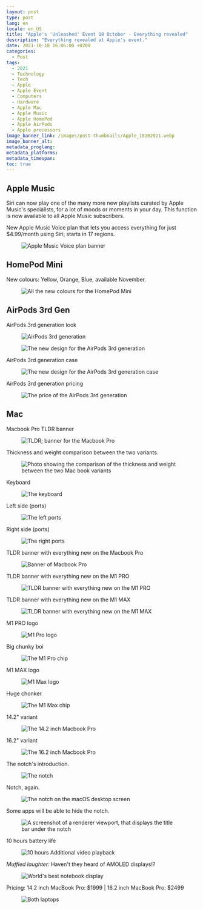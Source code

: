 ```yaml
---
layout: post
type: post
lang: en
locale: en_US
title: "Apple's 'Unleashed' Event 18 October - Everything revealed"
description: "Everything revealed at Apple's event."
date: 2021-10-18 16:06:00 +0200
categories:
  - Post
tags:
  - 2021
  - Technology
  - Tech
  - Apple
  - Apple Event
  - Computers
  - Hardware
  - Apple Mac
  - Apple Music
  - Apple HomePod
  - Apple AirPods
  - Apple processors
image_banner_link: /images/post-thumbnails/Apple_18102021.webp
image_banner_alt: 
metadata_proglang:
metadata_platforms:
metadata_timespan:
toc: true
---
```


## Apple Music
Siri can now play one of the many more new playlists curated by Apple Music's specialists, for a lot of moods or moments in your day. This function is now available to all Apple Music subscribers.

New Apple Music Voice plan that lets you access everything for just $4.99/month using Siri, starts in 17 regions.

<figure class="image-frame">
  <img class="post-image-size" src="{{ site.baseurl }}/images/post-media/apple-unleashed-2021/am-voicepl.webp" alt="Apple Music Voice plan banner" title="Apple Music Voice plan banner">
  <div class="image-frame-buttons">
    <a data-nolink class="image-frame-button rem1 bold grotesk" href="{{ site.baseurl }}/images/post-media/apple-unleashed-2021/am-voicepl.webp" title="Maximize the image"><i data-lucide="maximize"></i></a>
    <a data-nolink class="image-frame-button rem1 bold grotesk" href="https://raw.githubusercontent.com/alextecplayz/alexhowell2a.github.io/master/assets/images/apple/aapl-18-oct-21/am-voicepl.png" title="Full resolution image"><i data-lucide="image-upscale"></i></a>
  </div>
</figure>

## HomePod Mini
New colours: Yellow, Orange, Blue, available November.

<figure class="image-frame">
  <img class="post-image-size" src="{{ site.baseurl }}/images/post-media/apple-unleashed-2021/homepodmini-newcols.webp" alt="All the new colours for the HomePod Mini" title="All the new colours for the HomePod Mini">
  <div class="image-frame-buttons">
    <a data-nolink class="image-frame-button rem1 bold grotesk" href="{{ site.baseurl }}/images/post-media/apple-unleashed-2021/homepodmini-newcols.webp" title="Maximize the image"><i data-lucide="maximize"></i></a>
    <a data-nolink class="image-frame-button rem1 bold grotesk" href="https://raw.githubusercontent.com/alextecplayz/alexhowell2a.github.io/master/assets/images/apple/aapl-18-oct-21/homepodmini-newcols.png" title="Full resolution image"><i data-lucide="image-upscale"></i></a>
  </div>
</figure>

## AirPods 3rd Gen
AirPods 3rd generation look

<figure class="image-frame">
  <img class="post-image-size" src="{{ site.baseurl }}/images/post-media/apple-unleashed-2021/3rdgen-airpods.webp" alt="AirPods 3rd generation" title="AirPods 3rd generation">
  <div class="image-frame-buttons">
    <a data-nolink class="image-frame-button rem1 bold grotesk" href="{{ site.baseurl }}/images/post-media/apple-unleashed-2021/3rdgen-airpods.webp" title="Maximize the image"><i data-lucide="maximize"></i></a>
    <a data-nolink class="image-frame-button rem1 bold grotesk" href="https://raw.githubusercontent.com/alextecplayz/alexhowell2a.github.io/master/assets/images/apple/aapl-18-oct-21/3rdgen-airpods.png" title="Full resolution image"><i data-lucide="image-upscale"></i></a>
  </div>
</figure>

<figure class="image-frame">
  <img class="post-image-size" src="{{ site.baseurl }}/images/post-media/apple-unleashed-2021/ap-3rdgen.webp" alt="The new design for the AirPods 3rd generation" title="The new design for the AirPods 3rd generation">
  <div class="image-frame-buttons">
    <a data-nolink class="image-frame-button rem1 bold grotesk" href="{{ site.baseurl }}/images/post-media/apple-unleashed-2021/ap-3rdgen.webp" title="Maximize the image"><i data-lucide="maximize"></i></a>
    <a data-nolink class="image-frame-button rem1 bold grotesk" href="https://raw.githubusercontent.com/alextecplayz/alexhowell2a.github.io/master/assets/images/apple/aapl-18-oct-21/ap-3rdgen.png" title="Full resolution image"><i data-lucide="image-upscale"></i></a>
  </div>
</figure>

AirPods 3rd generation case

<figure class="image-frame">
  <img class="post-image-size" src="{{ site.baseurl }}/images/post-media/apple-unleashed-2021/ap-case.webp" alt="The new design for the AirPods 3rd generation case" title="The new design for the AirPods 3rd generation case">
  <div class="image-frame-buttons">
    <a data-nolink class="image-frame-button rem1 bold grotesk" href="{{ site.baseurl }}/images/post-media/apple-unleashed-2021/ap-case.webp" title="Maximize the image"><i data-lucide="maximize"></i></a>
    <a data-nolink class="image-frame-button rem1 bold grotesk" href="https://raw.githubusercontent.com/alextecplayz/alexhowell2a.github.io/master/assets/images/apple/aapl-18-oct-21/ap-case.png" title="Full resolution image"><i data-lucide="image-upscale"></i></a>
  </div>
</figure>

AirPods 3rd generation pricing

<figure class="image-frame">
  <img class="post-image-size" src="{{ site.baseurl }}/images/post-media/apple-unleashed-2021/3rdpods-price.webp" alt="The price of the AirPods 3rd generation" title="The price of the AirPods 3rd generation">
  <div class="image-frame-buttons">
    <a data-nolink class="image-frame-button rem1 bold grotesk" href="{{ site.baseurl }}/images/post-media/apple-unleashed-2021/3rdpods-price.webp" title="Maximize the image"><i data-lucide="maximize"></i></a>
    <a data-nolink class="image-frame-button rem1 bold grotesk" href="https://raw.githubusercontent.com/alextecplayz/alexhowell2a.github.io/master/assets/images/apple/aapl-18-oct-21/3rdpods-price.png" title="Full resolution image"><i data-lucide="image-upscale"></i></a>
  </div>
</figure>

## Mac
Macbook Pro TLDR banner

<figure class="image-frame">
  <img class="post-image-size" src="{{ site.baseurl }}/images/post-media/apple-unleashed-2021/mbp-banner.webp" alt="TLDR; banner for the Macbook Pro" title="TLDR; banner for the Macbook Pro">
  <div class="image-frame-buttons">
    <a data-nolink class="image-frame-button rem1 bold grotesk" href="{{ site.baseurl }}/images/post-media/apple-unleashed-2021/mbp-banner.webp" title="Maximize the image"><i data-lucide="maximize"></i></a>
    <a data-nolink class="image-frame-button rem1 bold grotesk" href="https://raw.githubusercontent.com/alextecplayz/alexhowell2a.github.io/master/assets/images/apple/aapl-18-oct-21/mbp-banner.png" title="Full resolution image"><i data-lucide="image-upscale"></i></a>
  </div>
</figure>

Thickness and weight comparison between the two variants.

<figure class="image-frame">
  <img class="post-image-size" src="{{ site.baseurl }}/images/post-media/apple-unleashed-2021/mbp-thickness.webp" alt="Photo showing the comparison of the thickness and weight between the two Mac book variants" title="Photo showing the comparison of the thickness and weight between the two Mac book variants">
  <div class="image-frame-buttons">
    <a data-nolink class="image-frame-button rem1 bold grotesk" href="{{ site.baseurl }}/images/post-media/apple-unleashed-2021/mbp-thickness.webp" title="Maximize the image"><i data-lucide="maximize"></i></a>
    <a data-nolink class="image-frame-button rem1 bold grotesk" href="https://raw.githubusercontent.com/alextecplayz/alexhowell2a.github.io/master/assets/images/apple/aapl-18-oct-21/mbp-thickness.png" title="Full resolution image"><i data-lucide="image-upscale"></i></a>
  </div>
</figure>

Keyboard

<figure class="image-frame">
  <img class="post-image-size" src="{{ site.baseurl }}/images/post-media/apple-unleashed-2021/mbp-kb.webp" alt="The keyboard" title="The keyboard">
  <div class="image-frame-buttons">
    <a data-nolink class="image-frame-button rem1 bold grotesk" href="{{ site.baseurl }}/images/post-media/apple-unleashed-2021/mbp-kb.webp" title="Maximize the image"><i data-lucide="maximize"></i></a>
    <a data-nolink class="image-frame-button rem1 bold grotesk" href="https://raw.githubusercontent.com/alextecplayz/alexhowell2a.github.io/master/assets/images/apple/aapl-18-oct-21/mbp-kb.png" title="Full resolution image"><i data-lucide="image-upscale"></i></a>
  </div>
</figure>

Left side (ports)

<figure class="image-frame">
  <img class="post-image-size" src="{{ site.baseurl }}/images/post-media/apple-unleashed-2021/mbp-leftports.webp" alt="The left ports" title="The left ports">
  <div class="image-frame-buttons">
    <a data-nolink class="image-frame-button rem1 bold grotesk" href="{{ site.baseurl }}/images/post-media/apple-unleashed-2021/mbp-leftports.webp" title="Maximize the image"><i data-lucide="maximize"></i></a>
    <a data-nolink class="image-frame-button rem1 bold grotesk" href="https://raw.githubusercontent.com/alextecplayz/alexhowell2a.github.io/master/assets/images/apple/aapl-18-oct-21/mbp-leftports.png" title="Full resolution image"><i data-lucide="image-upscale"></i></a>
  </div>
</figure>

Right side (ports)

<figure class="image-frame">
  <img class="post-image-size" src="{{ site.baseurl }}/images/post-media/apple-unleashed-2021/mbp-rightports.webp" alt="The right ports" title="The right ports">
  <div class="image-frame-buttons">
    <a data-nolink class="image-frame-button rem1 bold grotesk" href="{{ site.baseurl }}/images/post-media/apple-unleashed-2021/mbp-rightports.webp" title="Maximize the image"><i data-lucide="maximize"></i></a>
    <a data-nolink class="image-frame-button rem1 bold grotesk" href="https://raw.githubusercontent.com/alextecplayz/alexhowell2a.github.io/master/assets/images/apple/aapl-18-oct-21/mbp-rightports.png" title="Full resolution image"><i data-lucide="image-upscale"></i></a>
  </div>
</figure>

TLDR banner with everything new on the Macbook Pro

<figure class="image-frame">
  <img class="post-image-size" src="{{ site.baseurl }}/images/post-media/apple-unleashed-2021/mbp-banner.webp" alt="Banner of Macbook Pro" title="Banner of Macbook Pro">
  <div class="image-frame-buttons">
    <a data-nolink class="image-frame-button rem1 bold grotesk" href="{{ site.baseurl }}/images/post-media/apple-unleashed-2021/mbp-banner.webp" title="Maximize the image"><i data-lucide="maximize"></i></a>
    <a data-nolink class="image-frame-button rem1 bold grotesk" href="https://raw.githubusercontent.com/alextecplayz/alexhowell2a.github.io/master/assets/images/apple/aapl-18-oct-21/mbp-banner.png" title="Full resolution image"><i data-lucide="image-upscale"></i></a>
  </div>
</figure>

TLDR banner with everything new on the M1 PRO

<figure class="image-frame">
  <img class="post-image-size" src="{{ site.baseurl }}/images/post-media/apple-unleashed-2021/m1pro-table.webp" alt="TLDR banner with everything new on the M1 PRO" title="TLDR banner with everything new on the M1 PRO">
  <div class="image-frame-buttons">
    <a data-nolink class="image-frame-button rem1 bold grotesk" href="{{ site.baseurl }}/images/post-media/apple-unleashed-2021/m1pro-table.webp" title="Maximize the image"><i data-lucide="maximize"></i></a>
    <a data-nolink class="image-frame-button rem1 bold grotesk" href="https://raw.githubusercontent.com/alextecplayz/alexhowell2a.github.io/master/assets/images/apple/aapl-18-oct-21/m1pro-table.png" title="Full resolution image"><i data-lucide="image-upscale"></i></a>
  </div>
</figure>

TLDR banner with everything new on the M1 MAX

<figure class="image-frame">
  <img class="post-image-size" src="{{ site.baseurl }}/images/post-media/apple-unleashed-2021/m1max-table.webp" alt="TLDR banner with everything new on the M1 MAX" title="TLDR banner with everything new on the M1 MAX">
  <div class="image-frame-buttons">
    <a data-nolink class="image-frame-button rem1 bold grotesk" href="{{ site.baseurl }}/images/post-media/apple-unleashed-2021/m1max-table.webp" title="Maximize the image"><i data-lucide="maximize"></i></a>
    <a data-nolink class="image-frame-button rem1 bold grotesk" href="https://raw.githubusercontent.com/alextecplayz/alexhowell2a.github.io/master/assets/images/apple/aapl-18-oct-21/m1max-table.png" title="Full resolution image"><i data-lucide="image-upscale"></i></a>
  </div>
</figure>

M1 PRO logo

<figure class="image-frame">
  <img class="post-image-size" src="{{ site.baseurl }}/images/post-media/apple-unleashed-2021/mbp-m1pro-logo.webp" alt="M1 Pro logo" title="M1 Pro logo">
  <div class="image-frame-buttons">
    <a data-nolink class="image-frame-button rem1 bold grotesk" href="{{ site.baseurl }}/images/post-media/apple-unleashed-2021/mbp-m1pro-logo.webp" title="Maximize the image"><i data-lucide="maximize"></i></a>
    <a data-nolink class="image-frame-button rem1 bold grotesk" href="https://raw.githubusercontent.com/alextecplayz/alexhowell2a.github.io/master/assets/images/apple/aapl-18-oct-21/mbp-m1pro-logo.png" title="Full resolution image"><i data-lucide="image-upscale"></i></a>
  </div>
</figure>

Big chunky boi

<figure class="image-frame">
  <img class="post-image-size" src="{{ site.baseurl }}/images/post-media/apple-unleashed-2021/mbp-m1pro.webp" alt="The M1 Pro chip" title="The M1 Pro chip">
  <div class="image-frame-buttons">
    <a data-nolink class="image-frame-button rem1 bold grotesk" href="{{ site.baseurl }}/images/post-media/apple-unleashed-2021/mbp-m1pro.webp" title="Maximize the image"><i data-lucide="maximize"></i></a>
    <a data-nolink class="image-frame-button rem1 bold grotesk" href="https://raw.githubusercontent.com/alextecplayz/alexhowell2a.github.io/master/assets/images/apple/aapl-18-oct-21/mbp-m1pro.png" title="Full resolution image"><i data-lucide="image-upscale"></i></a>
  </div>
</figure>

M1 MAX logo

<figure class="image-frame">
  <img class="post-image-size" src="{{ site.baseurl }}/images/post-media/apple-unleashed-2021/mbp-m1max-logo.webp" alt="M1 Max logo" title="M1 Max logo">
  <div class="image-frame-buttons">
    <a data-nolink class="image-frame-button rem1 bold grotesk" href="{{ site.baseurl }}/images/post-media/apple-unleashed-2021/mbp-m1max-logo.webp" title="Maximize the image"><i data-lucide="maximize"></i></a>
    <a data-nolink class="image-frame-button rem1 bold grotesk" href="https://raw.githubusercontent.com/alextecplayz/alexhowell2a.github.io/master/assets/images/apple/aapl-18-oct-21/mbp-m1max-logo.png" title="Full resolution image"><i data-lucide="image-upscale"></i></a>
  </div>
</figure>

Huge chonker

<figure class="image-frame">
  <img class="post-image-size" src="{{ site.baseurl }}/images/post-media/apple-unleashed-2021/mbp-m1max.webp" alt="The M1 Max chip" title="The M1 Max chip">
  <div class="image-frame-buttons">
    <a data-nolink class="image-frame-button rem1 bold grotesk" href="{{ site.baseurl }}/images/post-media/apple-unleashed-2021/mbp-m1max.webp" title="Maximize the image"><i data-lucide="maximize"></i></a>
    <a data-nolink class="image-frame-button rem1 bold grotesk" href="https://raw.githubusercontent.com/alextecplayz/alexhowell2a.github.io/master/assets/images/apple/aapl-18-oct-21/mbp-m1max.png" title="Full resolution image"><i data-lucide="image-upscale"></i></a>
  </div>
</figure>

14.2" variant

<figure class="image-frame">
  <img class="post-image-size" src="{{ site.baseurl }}/images/post-media/apple-unleashed-2021/mbp-142i.webp" alt="The 14.2 inch Macbook Pro" title="The 14.2 inch Macbook Pro">
  <div class="image-frame-buttons">
    <a data-nolink class="image-frame-button rem1 bold grotesk" href="{{ site.baseurl }}/images/post-media/apple-unleashed-2021/mbp-142i.webp" title="Maximize the image"><i data-lucide="maximize"></i></a>
    <a data-nolink class="image-frame-button rem1 bold grotesk" href="https://raw.githubusercontent.com/alextecplayz/alexhowell2a.github.io/master/assets/images/apple/aapl-18-oct-21/mbp-142i.png" title="Full resolution image"><i data-lucide="image-upscale"></i></a>
  </div>
</figure>

16.2" variant

<figure class="image-frame">
  <img class="post-image-size" src="{{ site.baseurl }}/images/post-media/apple-unleashed-2021/mbp-162i.webp" alt="The 16.2 inch Macbook Pro" title="The 16.2 inch Macbook Pro">
  <div class="image-frame-buttons">
    <a data-nolink class="image-frame-button rem1 bold grotesk" href="{{ site.baseurl }}/images/post-media/apple-unleashed-2021/mbp-162i.webp" title="Maximize the image"><i data-lucide="maximize"></i></a>
    <a data-nolink class="image-frame-button rem1 bold grotesk" href="https://raw.githubusercontent.com/alextecplayz/alexhowell2a.github.io/master/assets/images/apple/aapl-18-oct-21/mbp-162i.png" title="Full resolution image"><i data-lucide="image-upscale"></i></a>
  </div>
</figure>

The notch's introduction.

<figure class="image-frame">
  <img class="post-image-size" src="{{ site.baseurl }}/images/post-media/apple-unleashed-2021/mbp-notch.webp" alt="The notch" title="The notch">
  <div class="image-frame-buttons">
    <a data-nolink class="image-frame-button rem1 bold grotesk" href="{{ site.baseurl }}/images/post-media/apple-unleashed-2021/mbp-notch.webp" title="Maximize the image"><i data-lucide="maximize"></i></a>
    <a data-nolink class="image-frame-button rem1 bold grotesk" href="https://raw.githubusercontent.com/alextecplayz/alexhowell2a.github.io/master/assets/images/apple/aapl-18-oct-21/mbp-notch.png" title="Full resolution image"><i data-lucide="image-upscale"></i></a>
  </div>
</figure>

Notch, again.

<figure class="image-frame">
  <img class="post-image-size" src="{{ site.baseurl }}/images/post-media/apple-unleashed-2021/MacbookPro-Notch.webp" alt="The notch on the macOS desktop screen" title="The notch on the macOS desktop screen">
  <div class="image-frame-buttons">
    <a data-nolink class="image-frame-button rem1 bold grotesk" href="{{ site.baseurl }}/images/post-media/apple-unleashed-2021/MacbookPro-Notch.webp" title="Maximize the image"><i data-lucide="maximize"></i></a>
    <a data-nolink class="image-frame-button rem1 bold grotesk" href="https://raw.githubusercontent.com/alextecplayz/alexhowell2a.github.io/master/assets/images/apple/aapl-18-oct-21/MacbookPro-Notch.png" title="Full resolution image"><i data-lucide="image-upscale"></i></a>
  </div>
</figure>

Some apps will be able to hide the notch.

<figure class="image-frame">
  <img class="post-image-size" src="{{ site.baseurl }}/images/post-media/apple-unleashed-2021/mbp-editor.webp" alt="A screenshot of a renderer viewport, that displays the title bar under the notch" title="A screenshot of a renderer viewport, that displays the title bar under the notch">
  <div class="image-frame-buttons">
    <a data-nolink class="image-frame-button rem1 bold grotesk" href="{{ site.baseurl }}/images/post-media/apple-unleashed-2021/mbp-editor.webp" title="Maximize the image"><i data-lucide="maximize"></i></a>
    <a data-nolink class="image-frame-button rem1 bold grotesk" href="https://raw.githubusercontent.com/alextecplayz/alexhowell2a.github.io/master/assets/images/apple/aapl-18-oct-21/mbp-editor.png" title="Full resolution image"><i data-lucide="image-upscale"></i></a>
  </div>
</figure>

10 hours battery life

<figure class="image-frame">
  <img class="post-image-size" src="{{ site.baseurl }}/images/post-media/apple-unleashed-2021/mbp-10hrs.webp" alt="10 hours Additional video playback" title="10 hours Additional video playback">
  <div class="image-frame-buttons">
    <a data-nolink class="image-frame-button rem1 bold grotesk" href="{{ site.baseurl }}/images/post-media/apple-unleashed-2021/mbp-10hrs.webp" title="Maximize the image"><i data-lucide="maximize"></i></a>
    <a data-nolink class="image-frame-button rem1 bold grotesk" href="https://raw.githubusercontent.com/alextecplayz/alexhowell2a.github.io/master/assets/images/apple/aapl-18-oct-21/mbp-10hrs.png" title="Full resolution image"><i data-lucide="image-upscale"></i></a>
  </div>
</figure>

*Muffled laughter:* Haven't they heard of AMOLED displays!?

<figure class="image-frame">
  <img class="post-image-size" src="{{ site.baseurl }}/images/post-media/apple-unleashed-2021/mbp-bestdisplay.webp" alt="World's best notebook display" title="World's best notebook display">
  <div class="image-frame-buttons">
    <a data-nolink class="image-frame-button rem1 bold grotesk" href="{{ site.baseurl }}/images/post-media/apple-unleashed-2021/mbp-bestdisplay.webp" title="Maximize the image"><i data-lucide="maximize"></i></a>
    <a data-nolink class="image-frame-button rem1 bold grotesk" href="https://raw.githubusercontent.com/alextecplayz/alexhowell2a.github.io/master/assets/images/apple/aapl-18-oct-21/mbp-bestdisplay.png" title="Full resolution image"><i data-lucide="image-upscale"></i></a>
  </div>
</figure>

Pricing: 14.2 inch MacBook Pro: $1999 | 16.2 inch MacBook Pro: $2499

<figure class="image-frame">
  <img class="post-image-size" src="{{ site.baseurl }}/images/post-media/apple-unleashed-2021/mbp-vars.webp" alt="Both laptops" title="Both laptops">
  <div class="image-frame-buttons">
    <a data-nolink class="image-frame-button rem1 bold grotesk" href="{{ site.baseurl }}/images/post-media/apple-unleashed-2021/mbp-vars.webp" title="Maximize the image"><i data-lucide="maximize"></i></a>
    <a data-nolink class="image-frame-button rem1 bold grotesk" href="https://raw.githubusercontent.com/alextecplayz/alexhowell2a.github.io/master/assets/images/apple/aapl-18-oct-21/mbp-vars.png" title="Full resolution image"><i data-lucide="image-upscale"></i></a>
  </div>
</figure>
